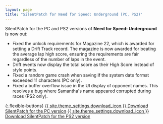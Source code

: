 ```yaml
---
layout: page
title: "SilentPatch for Need for Speed: Underground (PC, PS2)"
---
```


SilentPatch for the PC and PS2 versions of **Need for Speed: Underground** is now out:

* Fixed the unlock requirements for Magazine 22, which is awarded for setting a Drift Track record. The magazine is now awarded for beating the average lap high score,
  ensuring the requirements are fair regardless of the number of laps in the event.
* Drift events now display the total score as their High Score instead of style points.
* Fixed a random game crash when saving if the system date format exceeded 11 characters (PC only).
* Fixed a buffer overflow issue in the UI display of opponent names. This resolves a bug where Samantha's name appeared corrupted during races (PS2 only).

{:.flexible-buttons}
<a href="{% link _games/need-for-speed/need-for-speed-underground.md %}#silentpatch" class="button" target="_blank">{{ site.theme_settings.download_icon }} Download SilentPatch for the PC version</a>
<a href="{% link _games/need-for-speed/need-for-speed-underground-ps2.md %}#silentpatch" class="button" target="_blank">{{ site.theme_settings.download_icon }} Download SilentPatch for the PS2 version</a>
